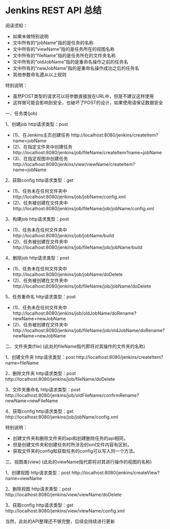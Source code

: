 # Jenkins REST API 总结
阅读须知：
*  如果未做特别说明
*  文中所有的“jobName”指的是任务的名称
*  文中所有的“viewName”指的是任务所在的视图名称
*  文中所有的“fileName”指的是任务所在的文件夹名称
*  文中所有的“oldJobName”指的是重命名操作之前的任务名
*  文中所有的“newJobName”指的是重命名操作成功之后的任务名
*  其他参数命名遵从以上规则

特别说明：
*  虽然POST类型的请求可以将参数直接放在URL中，但是不建议这样使用
*  这样做可能会影响到安全，也破坏了POST的设计，如果使用请保证数据安全

一、任务类(job)

1、创建job	http请求类型：post
*  (1)、在Jenkins主页创建任务
  http://localhost:8080/jenkins/createItem?name=jobName
*  (2)、在指定文件夹中创建任务
  http://localhost:8080/jenkins/job/fileName/createItem?name=jobName
*  (3)、在指定视图中创建任务
  http://localhost:8080/jenkins/view/viewName/createItem?name=jobName

2、获取config	http请求类型：get
*  (1)、任务未在任何文件夹中
  http://localhost:8080/jenkins/job/jobName/config.xml
*  (2)、任务被创建在文件夹中
  http://localhost:8080/jenkins/job/fileName/job/jobName/config.xml

3、构建job	http请求类型：post
*  (1)、任务未在任何文件夹中
  http://localhost:8080/jenkins/job/jobName/build
*  (2)、任务被创建在文件夹中
  http://localhost:8080/jenkins/job/fileName/job/jobName/build

4、删除job	http请求类型：post
*  (1)、任务未在任何文件夹中
  http://localhost:8080/jenkins/job/jobName/doDelete
*  (2)、任务被创建在文件夹中
  http://localhost:8080/jenkins/job/fileName/job/jobName/doDelete

5、任务重命名	http请求类型：post
*  (1)、任务未在任何文件夹中
  http://localhost:8080/jenkins/job/oldJobName/doRename?newName=newJobName
*  (2)、任务被创建在文件夹中
  http://localhost:8080/jenkins/job/fileName/job/oldJobName/doRename?newName=newJobName

二、文件夹类(file)	(此处的fileName指代即将对其操作的文件夹的名称)

1、创建文件夹	http请求类型：post
  http://localhost:8080/jenkins/createItem?name=fileName
  
2、删除文件夹	http请求类型：post
  http://localhost:8080/jenkins/job/fileName/doDelete
  
3、文件夹重命名	http请求类型：post
  http://localhost:8080/jenkins/job/oldFileName/confirmRename?newName=newFileName
  
4、获取config	http请求类型：get
  http://localhost:8080/jenkins/job/jobName/config.xml

特别说明：
*  创建文件夹和删除文件夹的api和创建删除任务的api相同，
*  但是创建文件夹和创建任务时所涉及的xml文件内容有区别，
*  获取文件夹的config和获取任务的config可以写入同一个方法。

三、视图类(view)	(此处的viewName指代即将对其进行操作的视图的名称)

1、创建视图	http请求类型：post
  http://localhost:8080/jenkins/createView?name=viewName
  
2、删除视图	http请求类型：post
  http://localhost:8080/jenkins/view/viewName/doDelete
  
3、获取config	http请求类型：get
  http://localhost:8080/jenkins/view/viewName/config.xml

当然，此处的API整理还不够完整，后续会持续进行更新
